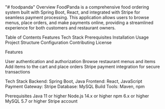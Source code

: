 "# foodpanda" 
Overview
FoodPanda is a comprehensive food ordering system built with Spring Boot, React, and integrated with Stripe for seamless payment processing. This application allows users to browse menus, place orders, and make payments online, providing a streamlined experience for both customers and restaurant owners.

Table of Contents
Features
Tech Stack
Prerequisites
Installation
Usage
Project Structure
Configuration
Contributing
License

Features

User authentication and authorization
Browse restaurant menus and items
Add items to the cart and place orders
Stripe payment integration for secure transactions


Tech Stack
Backend: Spring Boot, Java
Frontend: React, JavaScript
Payment Gateway: Stripe
Database: MySQL
Build Tools: Maven, npm

Prerequisites
Java 11 or higher
Node.js 14.x or higher
npm 6.x or higher
MySQL 5.7 or higher
Stripe account
